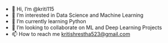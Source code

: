- 👋 Hi, I’m @kriti115
- 👀 I’m interested in Data Science and Machine Learning
- 🌱 I’m currently learning Python
- 💞️ I’m looking to collaborate on ML and Deep Learning Projects
- 📫 How to reach me kritishrestha523@gmail.com

<!---
kriti115/kriti115 is a ✨ special ✨ repository because its `README.md` (this file) appears on your GitHub profile.
You can click the Preview link to take a look at your changes.
--->
